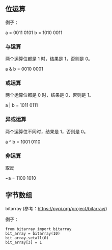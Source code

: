 ## 位运算

例子：

a = 0011 0101
b = 1010 0011

### 与运算

两个运算位都是 1 时，结果是 1，否则是 0。

a & b = 0010 0001

### 或运算

两个运算位都是 0 时，结果是 0，否则是 1。

a | b = 1011 0111

### 异或运算

两个运算位不同时，结果是 1，否则是 0。

a ^ b = 1001 0110

### 非运算

取反

~a = 1100 1010

## 字节数组

bitarray (参考：https://pypi.org/project/bitarray/)

例子：

```
from bitarray import bitarray
bit_array = bitarray(10)
bit_array.setall(0)
bit_array[3] = 1
```
